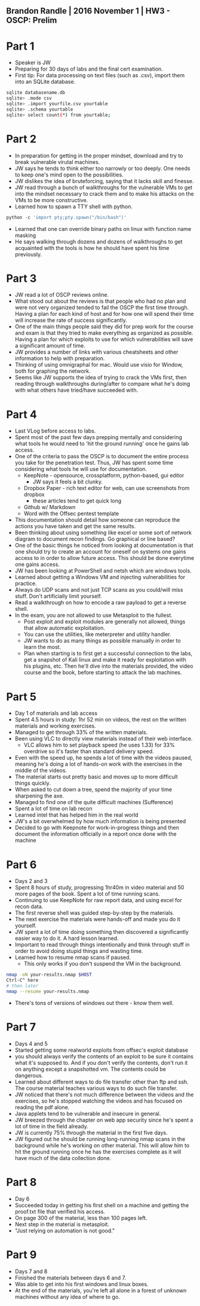 ## Brandon Randle | 2016 November 1 | HW3 - OSCP: Prelim

# Part 1
* Speaker is JW
* Preparing for 30 days of labs and the final cert examination.
* First tip: For data processing on text files (such as .csv), import them
into an SQLite database.

```bash
sqlite databasename.db
sqlite> .mode csv
sqlite> .import yourfile.csv yourtable
sqlite> .schema yourtable
sqlite> select count(*) from yourtable;
```

# Part 2
* In preparation for getting in the proper mindset, download and try to break
vulnerable virutal machines.
* JW says he tends to think either too narrowly or too deeply. One needs
to keep one's mind open to the possibilities. 
* JW dislikes the idea of bruteforcing, saying that it lacks skill and
finesse.
* JW read through a bunch of walkthroughs for the vulnerable VMs to get
into the mindset necessary to crack them and to make his attacks on the VMs to
be more constructive.
* Learned how to spawn a TTY shell with python.
```python
python -c 'import pty;pty.spawn("/bin/bash")'
```
* Learned that one can override binary paths on linux with function name
masking
* He says walking through dozens and dozens of walkthroughs to get acquainted
with the tools is how he should have spent his time previously.

# Part 3
* JW read a lot of OSCP reviews online.
* What stood out about the reviews is that people who had no plan and were not
very organized tended to fail the OSCP the first time through. Having a plan
for each kind of host and for how one will spend their time will increase the
rate of success significantly.
* One of the main things people said they did for prep work for the course and
exam is that they tried to make everything as organized as possible. Having a
plan for which exploits to use for which vulnerabilities will save a 
significant amount of time.
* JW provides a number of links with various cheatsheets and other information
to help with preparation.
* Thinking of using omnigraphal for mac. Would use visio for Window, both for
graphing the network.
* Seems like JW supports the idea of trying to crack the VMs first, then 
reading through walkthroughs during/after to compare what he's doing with
what others have tried/have succeeded with.

# Part 4
* Last VLog before access to labs.
* Spent most of the past few days prepping mentally and considering what tools
he would need to 'hit the ground running' once he gains lab access.  
* One of the criteria to pass the OSCP is to document the entire process you
take for the penetration test. Thus, JW has spent some time considering what
tools he will use for documentation.
  * KeepNote - opensource, crossplatform, python-based, gui editor
    * JW says it feels a bit clunky.
  * Dropbox Paper - rich text editor for web, can use screenshots from dropbox
    * these articles tend to get quick long
  * Github w/ Markdown
  * Word with the Offsec pentest template
* This documentation should detail how someone can reproduce the actions you 
have taken and get the same results.
* Been thinking about using something like excel or some sort of network 
diagram to document recon findings. Go graphical or line based?
* One of the basic things he noticed from looking at documentation is that one
should try to create an account for oneself on systems one gains access to in
order to allow future access. This should be done everytime one gains access.
* JW has been looking at PowerShell and netsh which are windows tools.
* Learned about getting a Windows VM and injecting vulnerabilities for
practice.
* Always do UDP scans and not just TCP scans as you could/will miss stuff.
Don't artificially limit yourself.
* Read a walkthrough on how to encode a raw payload to get a reverse shell. 
* In the exam, you are not allowed to use Metasploit to the fullest.
  * Post exploit and exploit modules are generally not allowed, things that
allow automatic exploitation.
  * You can use the utilities, like meterpreter and utility handler.
  * JW wants to do as many things as possible manually in order to learn the
most.
  * Plan when starting is to first get a successful connection to the labs,
get a snapshot of Kali linux and make it ready for exploitation with his
plugins, etc. Then he'll dive into the materials provided, the video course
and the book, before starting to attack the lab machines.

# Part 5
* Day 1 of materials and lab access
* Spent 4.5 hours in study: 1hr 52 min on videos, the rest on the written
materials and working exercises. 
* Managed to get through 33% of the written materials.
* Been using VLC to directly view materials instead of their web interface.
  * VLC allows him to set playback speed (he uses 1.33) for 33% overdrive so
it's faster than standard delivery speed.
* Even with the speed up, he spends a lot of time with the videos paused, 
meaning he's doing a lot of hands-on work with the exercises in the middle of
the videos. 
* The material starts out pretty basic and moves up to more difficult things
quickly.
* When asked to cut down a tree, spend the majority of your time sharpening
the axe.
* Managed to find one of the quite difficult machines (Sufference) 
* Spent a lot of time on lab recon
* Learned intel that has helped him in the real world
* JW's a bit overwhelmed by how much information is being presented
* Decided to go with Keepnote for work-in-progress things and then document the
information officially in a report once done with the machine

# Part 6
* Days 2 and 3
* Spent 8 hours of study, progressing 1hr40m in video material and 50 more
pages of the book. Spent a lot of time running scans.
* Continuing to use KeepNote for raw report data, and using excel for recon 
data. 
* The first reverse shell was guided step-by-step by the materials.
* The next exercise the materials were hands-off and made you do it yourself. 
* JW spent a lot of time doing something then discovered a significantly
easier way to do it. A hard lesson learned.
* Important to read through things intentionally and think through stuff in
order to avoid doing stupid things and wasting time.
* Learned how to resume nmap scans if paused.
  * This only works if you don't suspend the VM in the background.
```bash
nmap -oN your-results.nmap $HOST
Ctrl-C^ here
# then later
nmap --resume your-results.nmap
```
* There's tons of versions of windows out there - know them well. 

# Part 7
* Days 4 and 5
* Started getting some realworld exploits from offsec's exploit database 
* you should always verify the contents of an exploit to be sure it contains
what it's supposed to. And if you don't verify the contents, don't run it on 
anything except a snapshotted vm. The contents could be dangerous.
* Learned about different ways to do file transfer other than ftp and ssh.
The course material teaches various ways to do such file transfer.
* JW noticed that there's not much difference between the videos and the
exercises, so he's stopped watching the videos and has focused on reading the
pdf alone. 
* Java applets tend to be vulnerable and insecure in general.
* JW breezed through the chapter on web app security since he's spent a lot of
time in the field already. 
* JW is currently 75% through the material in the first five days.
* JW figured out he should be running long-running nmap scans in the 
background while he's working on other material. This will allow him to hit
the ground running once he has the exercises complete as it will have much of
the data collection done.

# Part 8
* Day 6
* Succeeded today in getting his first shell on a machine and getting the
proof.txt file that verified his access.
* On page 300 of the material, less than 100 pages left. 
* Next step in the material is metasploit. 
* "Just relying on automation is not good."

# Part 9
* Days 7 and 8
* Finished the materials between days 6 and 7.
* Was able to get into his first windows and linux boxes.
* At the end of the materials, you're left all alone in a forest of unknown 
machines without any idea of where to go.    
